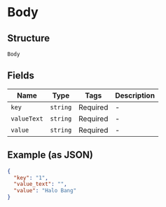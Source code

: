 
# Body

## Structure

`Body`

## Fields

| Name | Type | Tags | Description |
|  --- | --- | --- | --- |
| `key` | `string` | Required | - |
| `valueText` | `string` | Required | - |
| `value` | `string` | Required | - |

## Example (as JSON)

```json
{
  "key": "1",
  "value_text": "",
  "value": "Halo Bang"
}
```

